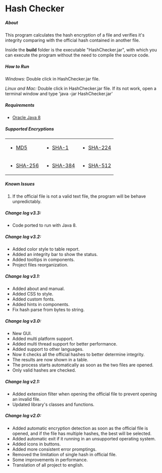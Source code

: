 <h1>Hash Checker</h1>

<h5>About</h5>
<p>This program calculates the hash encryption of a file and verifies it's integrity comparing with the official hash contained in another file.</p>
<p>Inside the <b>build</b> folder is the executable "HashChecker.jar", with which you can execute the program without the need to compile the source code.</p>

<h5>How to Run</h5>
<p><i>Windows:</i> Double click in HashChecker.jar file.</p>
<p><i>Linux and Mac:</i> Double click in HashChecker.jar file. If its not work, open a terminal window and type 'java -jar HashChecker.jar'</p>

<h5>Requirements</h5>
<ul>
    <li><a href="https://www.oracle.com/java/technologies/javase-jre8-downloads.html">Oracle Java 8</a></li>
</ul>

<h5>Supported Encryptions</h5>
<table>
  <tr>
    <td><ul><li><a href="https://en.wikipedia.org/wiki/MD5">MD5</a></li></ul></td>
    <td><ul><li><a href="https://en.wikipedia.org/wiki/SHA-1">SHA-1</a></li></ul></td>
    <td><ul><li><a href="https://en.wikipedia.org/wiki/SHA-2">SHA-224</a></li></ul></td>
  </tr>
  <tr>
    <td><ul><li><a href="https://en.wikipedia.org/wiki/SHA-2">SHA-256</a></li></ul></td>
    <td><ul><li><a href="https://en.wikipedia.org/wiki/SHA-2">SHA-384</a></li></ul></td>
    <td><ul><li><a href="https://en.wikipedia.org/wiki/SHA-2">SHA-512</a></li></ul></td>
  </tr>
</table>

<h5>Known Issues</h5>
<ol>
    <li>If the official file is not a valid text file, the program will be behave unpredictably.</li>
</ol>

<h5>Change log v3.3:</h5>
<ul>
    <li>Code ported to run with Java 8.</li>
</ul>

<h5>Change log v3.2:</h5>
<ul>
    <li>Added color style to table report.</li>
    <li>Added an integrity bar to show the status.</li>
    <li>Added tooltips in components.</li>
    <li>Project files reorganization.</li>
</ul>

<h5>Change log v3.1:</h5>
<ul>
    <li>Added about and manual.</li>
    <li>Added CSS to style.</li>
    <li>Added custom fonts.</li>
    <li>Added hints in components.</li>
    <li>Fix hash parse from bytes to string.</li>
</ul>

<h5>Change log v3.0:</h5>
<ul>
    <li>New GUI.</li>
    <li>Added multi platform support.</li>
    <li>Added multi thread support for better performance.</li>
    <li>Added support to other languages.</li>
    <li>Now it checks all the official hashes to better determine integrity.</li>
    <li>The results are now shown in a table.</li>
    <li>The process starts automatically as soon as the two files are opened.</li>
    <li>Only valid hashes are checked.</li>
</ul>

<h5>Change log v2.1:</h5>
<ul>
    <li>Added extension filter when opening the official file to prevent opening an invalid file.</li>
    <li>Updated library's classes and functions.</li>
</ul>

<h5>Change log v2.0:</h5>
<ul>
    <li>Added automatic encryption detection as soon as the official file is opened, and if the file has multiple hashes, the best will be selected.</li>
    <li>Added automatic exit if it running in an unsupported operating system.</li>
    <li>Added icons in buttons.</li>
    <li>Added more consistent error promptings.</li>
    <li>Removed the limitation of single hash in official file.</li>
    <li>Some improvements in performance.</li>
    <li>Translation of all project to english.</li>
</ul>
